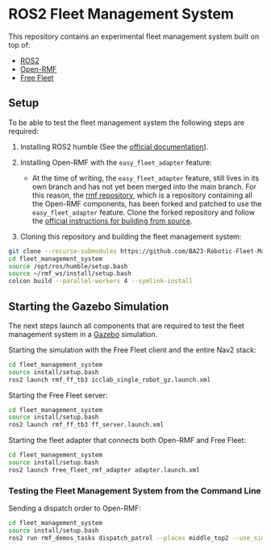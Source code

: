 # ROS2 Fleet Management System

This repository contains an experimental fleet management system built on top of:

- [ROS2](https://docs.ros.org/en/humble/index.html)
- [Open-RMF](https://www.open-rmf.org/)
- [Free Fleet](https://github.com/open-rmf/free_fleet)

## Setup

To be able to test the fleet management system the following steps are required:

1. Installing ROS2 humble (See the [official documentation](https://docs.ros.org/en/humble/Installation.html)).
2. Installing Open-RMF with the `easy_fleet_adapter` feature:

    * At the time of writing, the `easy_fleet_adapter` feature, still lives in its own branch and has not yet been merged into the main branch.
      For this reason, the [rmf repository](https://github.com/open-rmf/rmf), which is a repository containing all the Open-RMF components, has been forked and patched to use the `easy_fleet_adapter` feature.
      Clone the forked repository and follow the [official instructions for building from source](https://github.com/open-rmf/rmf#building-from-sources-recommended).

3. Cloning this repository and building the fleet management system:
```bash
git clone --recurse-submodules https://github.com/BA23-Robotic-Fleet-Management/fleet_management_system.git
cd fleet_management_system
source /opt/ros/humble/setup.bash
source ~/rmf_ws/install/setup.bash
colcon build --parallel-workers 4 --symlink-install
```

## Starting the Gazebo Simulation

The next steps launch all components that are required to test the fleet management system in a [Gazebo](https://gazebosim.org/) simulation.

Starting the simulation with the Free Fleet client and the entire Nav2 stack:

```bash
cd fleet_management_system
source install/setup.bash
ros2 launch rmf_ff_tb3 icclab_single_robot_gz.launch.xml
```

Starting the Free Fleet server:

```bash
cd fleet_management_system
source install/setup.bash
ros2 launch rmf_ff_tb3 ff_server.launch.xml
```

Starting the fleet adapter that connects both Open-RMF and Free Fleet:

```bash
cd fleet_management_system
source install/setup.bash
ros2 launch free_fleet_rmf_adapter adapter.launch.xml
```

### Testing the Fleet Management System from the Command Line

Sending a dispatch order to Open-RMF:

```bash
cd fleet_management_system
source install/setup.bash
ros2 run rmf_demos_tasks dispatch_patrol --places middle_top2 --use_sim_time
```
